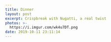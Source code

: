 ```yaml
---
title: Dinner
layout: post
excerpt: Crispbreak with Nugatti, a real twist
photos: >-
  https://i.imgur.com/wk4u7DT.png
date: 2019-10-11 23:11:14
---
```

